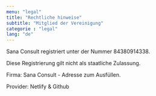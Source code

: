 ```yaml
---
menu: "legal"
title: "Rechtliche hinweise"
subtitle: "Mitglied der Vereinigung"
categorie : "legal"
lang: "de"
---
```

Sana Consult registriert unter der Nummer 84380914338. 

Diese Registrierung gilt nicht als staatliche Zulassung.

Firma: Sana Consult - Adresse zum Ausfüllen.

Provider: Netlify & Github

